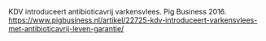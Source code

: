 KDV introduceert antibioticavrij varkensvlees. Pig Business 2016.   https://www.pigbusiness.nl/artikel/22725-kdv-introduceert-varkensvlees-met-antibioticavrij-leven-garantie/